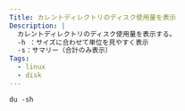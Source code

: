 ```yaml
---
Title: カレントディレクトリのディスク使用量を表示
Description: |
  カレントディレクトリのディスク使用量を表示する。
  -h ：サイズに合わせて単位を見やすく表示
  -s：サマリー（合計のみ表示）
Tags:
  - linux
  - disk
---
```


```shell
du -sh
```

